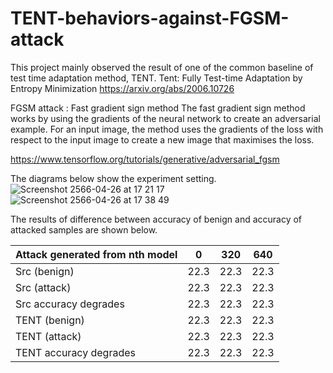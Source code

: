 # TENT-behaviors-against-FGSM-attack
This project mainly observed the result of one of the common baseline of test time adaptation method, TENT.
Tent: Fully Test-time Adaptation by Entropy Minimization
https://arxiv.org/abs/2006.10726

FGSM attack : Fast gradient sign method
The fast gradient sign method works by using the gradients of the neural network to create an adversarial example. For an input image, the method uses the gradients of the loss with respect to the input image to create a new image that maximises the loss. 

https://www.tensorflow.org/tutorials/generative/adversarial_fgsm

The diagrams below show the experiment setting.
![Screenshot 2566-04-26 at 17 21 17](https://user-images.githubusercontent.com/31609767/234544103-d3928da3-b5c6-490b-a0f6-1a1d948ff261.png)
![Screenshot 2566-04-26 at 17 38 49](https://user-images.githubusercontent.com/31609767/234544114-cfff7581-8412-4463-83cc-d23deef94096.png)

The results of difference between accuracy of benign and accuracy of attacked samples are shown below.




| Attack generated from nth model  | 0 | 320 | 640 |
| --- | --- | --- | --- |
| Src (benign) | 22.3 | 22.3 | 22.3 |
| Src (attack)     | 22.3 | 22.3 | 22.3 |
| Src accuracy degrades    | 22.3 | 22.3 | 22.3 |
| TENT (benign) | 22.3 | 22.3 | 22.3 |
| TENT (attack)     | 22.3 | 22.3 | 22.3 |
| TENT accuracy degrades    | 22.3 | 22.3 | 22.3 |
